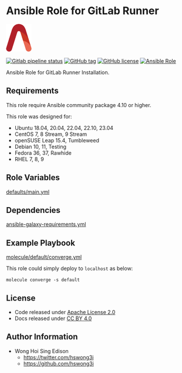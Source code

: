 # Ansible Role for GitLab Runner

<a href="https://alvistack.com" title="AlviStack" target="_blank"><img src="/alvistack.svg" height="75" alt="AlviStack"></a>

[![Gitlab pipeline status](https://img.shields.io/gitlab/pipeline/alvistack/ansible-role-gitlab_runner/master)](https://gitlab.com/alvistack/ansible-role-gitlab_runner/-/pipelines)
[![GitHub tag](https://img.shields.io/github/tag/alvistack/ansible-role-gitlab_runner.svg)](https://github.com/alvistack/ansible-role-gitlab_runner/tags)
[![GitHub license](https://img.shields.io/github/license/alvistack/ansible-role-gitlab_runner.svg)](https://github.com/alvistack/ansible-role-gitlab_runner/blob/master/LICENSE)
[![Ansible Role](https://img.shields.io/badge/galaxy-alvistack.gitlab_runner-blue.svg)](https://galaxy.ansible.com/alvistack/gitlab_runner)

Ansible Role for GitLab Runner Installation.

## Requirements

This role require Ansible community package 4.10 or higher.

This role was designed for:

-   Ubuntu 18.04, 20.04, 22.04, 22.10, 23.04
-   CentOS 7, 8 Stream, 9 Stream
-   openSUSE Leap 15.4, Tumbleweed
-   Debian 10, 11, Testing
-   Fedora 36, 37, Rawhide
-   RHEL 7, 8, 9

## Role Variables

[defaults/main.yml](defaults/main.yml)

## Dependencies

[ansible-galaxy-requirements.yml](ansible-galaxy-requirements.yml)

## Example Playbook

[molecule/default/converge.yml](molecule/default/converge.yml)

This role could simply deploy to `localhost` as below:

    molecule converge -s default

## License

-   Code released under [Apache License 2.0](LICENSE)
-   Docs released under [CC BY 4.0](http://creativecommons.org/licenses/by/4.0/)

## Author Information

-   Wong Hoi Sing Edison
    -   <https://twitter.com/hswong3i>
    -   <https://github.com/hswong3i>
